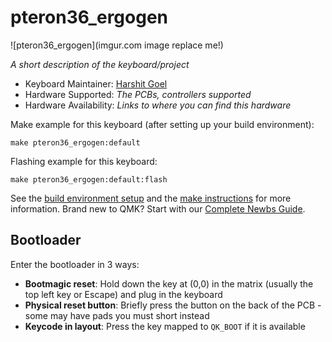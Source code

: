 # pteron36_ergogen

![pteron36_ergogen](imgur.com image replace me!)

*A short description of the keyboard/project*

* Keyboard Maintainer: [Harshit Goel](https://github.com/harshitgoel96)
* Hardware Supported: *The PCBs, controllers supported*
* Hardware Availability: *Links to where you can find this hardware*

Make example for this keyboard (after setting up your build environment):

    make pteron36_ergogen:default

Flashing example for this keyboard:

    make pteron36_ergogen:default:flash

See the [build environment setup](https://docs.qmk.fm/#/getting_started_build_tools) and the [make instructions](https://docs.qmk.fm/#/getting_started_make_guide) for more information. Brand new to QMK? Start with our [Complete Newbs Guide](https://docs.qmk.fm/#/newbs).

## Bootloader

Enter the bootloader in 3 ways:

* **Bootmagic reset**: Hold down the key at (0,0) in the matrix (usually the top left key or Escape) and plug in the keyboard
* **Physical reset button**: Briefly press the button on the back of the PCB - some may have pads you must short instead
* **Keycode in layout**: Press the key mapped to `QK_BOOT` if it is available
